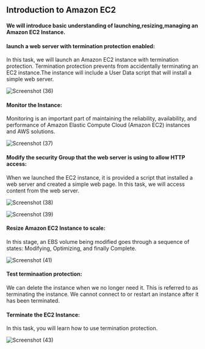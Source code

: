 ## Introduction to Amazon EC2
#### We will introduce basic understanding of launching,resizing,managing an Amazon EC2 Instance.

#### launch a web server with termination protection enabled:

In this task, we will launch an Amazon EC2 instance with termination protection. Termination protection prevents from accidentally terminating an EC2 instance.The instance will include a User Data script that will install a simple web server.



![Screenshot (36)](https://github.com/user-attachments/assets/f0375bc9-d94b-4b14-bf36-e4b379b6e5fb)


#### Monitor the Instance:

Monitoring is an important part of maintaining the reliability, availability, and performance of Amazon Elastic Compute Cloud (Amazon EC2) instances and  AWS solutions.


![Screenshot (37)](https://github.com/user-attachments/assets/56018457-3173-4a4b-a112-10cf6be7704f)


#### Modify the security Group that the web server is using to allow HTTP access:

When we launched the EC2 instance, it is  provided a script that installed a web server and created a simple web page. In this task, we will access content from the web server.




![Screenshot (38)](https://github.com/user-attachments/assets/5c0a8718-743f-45a0-b6eb-ff3dabc774f1)


![Screenshot (39)](https://github.com/user-attachments/assets/02a279e8-34c9-42ae-a341-21205a26be2f)


#### Resize Amazon EC2 Instance to scale:



 In this stage, an EBS volume being modified goes through a sequence of states: Modifying, Optimizing, and finally Complete.



![Screenshot (41)](https://github.com/user-attachments/assets/752d16ba-0f8b-4a06-883e-cfd109c96577)

#### Test terminaation protection:

We can delete the instance when we no longer need it. This is referred to as terminating the instance. We cannot connect to or restart an instance after it has been terminated.



#### Terminate the EC2 Instance:

In this task, you will learn how to use termination protection.



![Screenshot (43)](https://github.com/user-attachments/assets/92c6d0c7-6637-408b-964e-de252dc1c405)



















